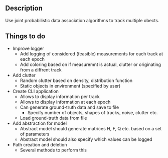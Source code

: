 ## Description
Use joint probabilistic data association algorithms to track multiple obects.

## Things to do
- Improve logger
  - Add logging of considered (feasible) measurements for each track at each epoch
  - Add coloring based on if measuremnt is actual, clutter or originating from a diffrent track
- Add clutter
  - Random clutter based on density, distribution function
  - Static objects in environment (specified by user)
- Create CLI application
  - Allows to display information per track
  - Allows to display information at each epoch
  - Can generate ground-truth data and save to file
    - Specify number of objects, shapes of tracks, noise, clutter etc.
  - Load ground-truth data from file
- Add abstraction for model
  - Abstract model should generate matrices H, F, Q etc. based on a set of parameters
  - Abstract model should also specify which values can be logged
- Path creation and deletion
  - Several methods to perform this
